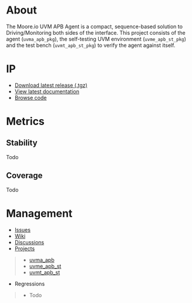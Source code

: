 # About
The Moore.io UVM APB Agent is a compact, sequence-based solution to Driving/Monitoring both sides of the interface.  This project consists of the agent (`uvma_apb_pkg`), the self-testing UVM environment (`uvme_apb_st_pkg`) and the test bench (`uvmt_apb_st_pkg`) to verify the agent against itself.

# IP
* [Download latest release (.tgz)](Todo)
* [View latest documentation](Todo)
* [Browse code](https://github.com/Datum-Technology-Corporation/uvma_apb/tree/main/dv/uvma_apb/src)

# Metrics
## Stability
Todo

## Coverage
Todo

# Management
* [Issues](https://github.com/Datum-Technology-Corporation/uvma_apb/issues)
* [Wiki](https://github.com/Datum-Technology-Corporation/uvma_apb/wiki)
* [Discussions](https://github.com/Datum-Technology-Corporation/uvma_apb/discussions)
* [Projects](https://github.com/Datum-Technology-Corporation/uvma_apb/projects)
> * [uvma_apb](https://github.com/Datum-Technology-Corporation/uvma_apb/projects/1)
> * [uvme_apb_st](https://github.com/Datum-Technology-Corporation/uvma_apb/projects/2)
> * [uvmt_apb_st](https://github.com/Datum-Technology-Corporation/uvma_apb/projects/3)
* Regressions
> * Todo
